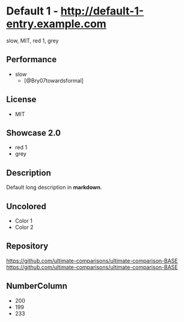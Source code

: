 # Default 1 - http://default-1-entry.example.com
slow, MIT, red 1, grey

## Performance
- slow
   - [@Bry07towardsformal]

## License
- MIT

## Showcase 2.0
- red 1
- grey

## Description
Default long description in __markdown__.

## Uncolored
- Color 1
- Color 2

## Repository
https://github.com/ultimate-comparisons/ultimate-comparison-BASE
https://github.com/ultimate-comparisons/ultimate-comparison-BASE

## NumberColumn
- 200
- 199
- 233
